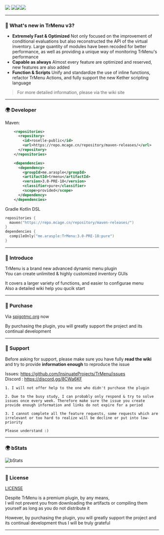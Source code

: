 ![](https://i.loli.net/2021/02/09/Mgv3z51fL8poh4W.png)
![](https://img.shields.io/github/last-commit/Arasple/TrMenu?logo=artstation&style=for-the-badge&color=9266CC)![](https://img.shields.io/github/issues/InsinuateProjects/TrMenu?style=for-the-badge&logo=slashdot)![](https://img.shields.io/github/release/Arasple/TrMenu?style=for-the-badge&color=00C58E&logo=ionic)

---

### 🔔 What's new in TrMenu v3?

- **Extremely Fast & Optimized** Not only focused on the improvement of conditional evaluations but also reconstructed
  the API of the virtual inventory. Large quantity of modules have been recoded for better performance, as well as
  providing a unique way of monitoring TrMenu's performance
- **Capable as always** Almost every feature are optimized and reserved, new features are also added
- **Function & Scripts** Unify and standardize the use of inline functions, refactor TrMenu Actions, and fully support
  the new Kether scripting language

> For more detailed information, please via the wiki site

---

### 🌍 Developer

Maven:
```xml
    <repositories>
      <repository>
        <id>roselle-public</id>
        <url>https://repo.mcage.cn/repository/maven-releases/</url>
      </repository>
    </repositories>

    <dependencies>
      <dependency>
        <groupId>me.arasple</groupId>
        <artifactId>trmenu</artifactId>
        <version>3.0-PRE-18</version>
        <classifier>pure</classifier>
        <scope>provided</scope>
      </dependency>
    </dependencies>
```

Gradle Kotlin DSL
```kotlin
repositories {
  maven("https://repo.mcage.cn/repository/maven-releases/")
}
dependencies {
  compileOnly("me.arasple:TrMenu:3.0-PRE-18:pure")
}

```

---

### 🎯 Introduce

TrMenu is a brand new advanced dynamic menu plugin  
You can create unlimited & highly customized inventory GUIs

It covers a larger variety of functions, and easier to configurae menu  
Also a detailed wiki help you qucik start

---

### 💙 Purchase

Via [spigotmc.org](https://www.spigotmc.org/resources/83120/) now

By purchasing the plugin, you will greatly support the project and its continual development

---

### 🚀 Support

Before asking for support, please make sure you have fully **read the wiki** and try to provide **information enough**
to reproduce the issue

Issues: https://github.com/InsinuateProjects/TrMenu/issues  
Discord : https://discord.gg/8CWa6KF

```
1. I will not offer help to the one who didn't purchase the plugin

2. Due to the busy study, I can probably only respond & try to solve issues once every week. Therefore make sure the issue you create provide enough information and links do not expire for a period

3. I cannot complete all the feature requests, some requests which are irrelevant or too hard to realize will be decline or put into low-priority

Please understand :)
```

---

### 🌍 bStats

![bStats](https://bstats.org/signatures/bukkit/TrMenu.svg)

---

### 🚩 License

[LICENSE](https://github.com/TrMenu/TrMenu/blob/master/LICENSE.md)

Despite TrMenu is a premium plugin, by any means,  
I will not prevent you from downloading the artifacts or compiling them yourself as long as you do not distribute it

However, by purchasing the plugin, you will greatly support the project and its continual development thus I will be
truly grateful

---